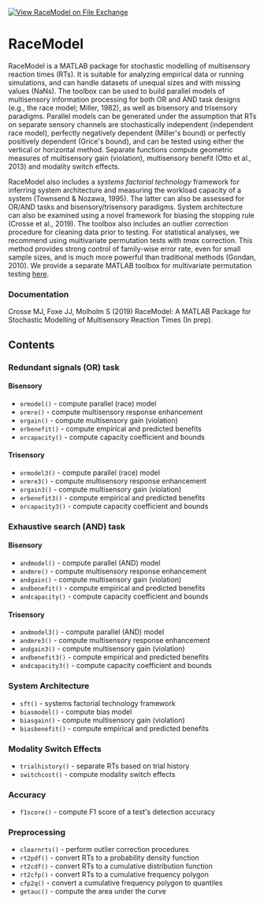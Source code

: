 
[![View RaceModel on File Exchange](https://www.mathworks.com/matlabcentral/images/matlab-file-exchange.svg)](https://www.mathworks.com/matlabcentral/fileexchange/71559-racemodel)

# RaceModel
RaceModel is a MATLAB package for stochastic modelling of multisensory reaction times (RTs). It is suitable for analyzing empirical data or running simulations, and can handle datasets of unequal sizes and with missing values (NaNs). The toolbox can be used to build parallel models of multisensory information processing for both OR and AND task designs (e.g., the race model; Miller, 1982), as well as bisensory and trisensory paradigms. Parallel models can be generated under the assumption that RTs on separate sensory channels are stochastically independent (independent race model), perfectly negatively dependent (Miller's bound) or perfectly positively dependent (Grice's bound), and can be tested using either the vertical or horizontal method. Separate functions compute geometric measures of multisensory gain (violation), multisensory benefit (Otto et al., 2013) and modality switch effects.

RaceModel also includes a *systems factorial technology* framework for inferring system architecture and measuring the workload capacity of a system (Townsend & Nozawa, 1995). The latter can also be assessed for OR/AND tasks and bisensory/trisensory paradigms. System architecture can also be examined using a novel framework for biasing the stopping rule (Crosse et al., 2019). The toolbox also includes an outlier correction procedure for cleaning data prior to testing. For statistical analyses, we recommend using multivariate permutation tests with *tmax* correction. This method provides strong control of family-wise error rate, even for small sample sizes, and is much more powerful than traditional methods (Gondan, 2010). We provide a separate MATLAB toolbox for multivariate permutation testing [here](https://github.com/mickcrosse/PERMUTOOLS "PERMUTOOLS").

### Documentation
Crosse MJ, Foxe JJ, Molholm S (2019) RaceModel: A MATLAB Package for Stochastic Modelling of Multisensory Reaction Times (In prep).

## Contents
### Redundant signals (OR) task
#### Bisensory
* `ormodel()` - compute parallel (race) model
* `ormre()` - compute multisensory response enhancement
* `orgain()` - compute multisensory gain (violation)
* `orbenefit()` - compute empirical and predicted benefits
* `orcapacity()` - compute capacity coefficient and bounds
 
#### Trisensory
* `ormodel3()` - compute parallel (race) model
* `ormre3()` - compute multisensory response enhancement
* `orgain3()` - compute multisensory gain (violation)
* `orbenefit3()` - compute empirical and predicted benefits
* `orcapacity3()` - compute capacity coefficient and bounds

### Exhaustive search (AND) task
#### Bisensory
* `andmodel()` - compute parallel (AND) model
* `andmre()` - compute multisensory response enhancement
* `andgain()` - compute multisensory gain (violation)
* `andbenefit()` - compute empirical and predicted benefits
* `andcapacity()` - compute capacity coefficient and bounds

#### Trisensory
* `andmodel3()` - compute parallel (AND) model
* `andmre3()` - compute multisensory response enhancement
* `andgain3()` - compute multisensory gain (violation)
* `andbenefit3()` - compute empirical and predicted benefits
* `andcapacity3()` - compute capacity coefficient and bounds

### System Architecture
* `sft()` - systems factorial technology framework
* `biasmodel()` - compute bias model
* `biasgain()` - compute multisensory gain (violation)
* `biasbenefit()` - compute empirical and predicted benefits
 
### Modality Switch Effects
* `trialhistory()` - separate RTs based on trial history
* `switchcost()` - compute modality switch effects

### Accuracy
* `f1score()` - compute F1 score of a test's detection accuracy
 
### Preprocessing
* `clearnrts()` - perform outlier correction procedures
* `rt2pdf()` - convert RTs to a probability density function
* `rt2cdf()` - convert RTs to a cumulative distribution function
* `rt2cfp()` - convert RTs to a cumulative frequency polygon 
* `cfp2q()` - convert a cumulative frequency polygon to quantiles
* `getauc()` - compute the area under the curve
